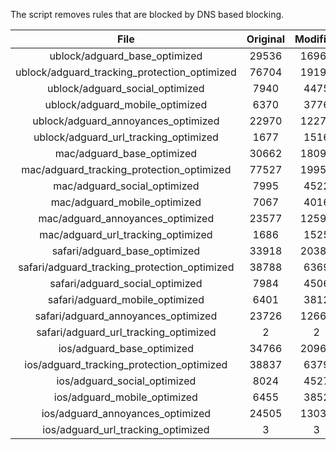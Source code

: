 The script removes rules that are blocked by DNS based blocking.


| File | Original | Modified |
|:----:|:-----:|:-----:|
| ublock/adguard_base_optimized | 29536 | 16969 |
| ublock/adguard_tracking_protection_optimized | 76704 | 19198 |
| ublock/adguard_social_optimized | 7940 | 4475 |
| ublock/adguard_mobile_optimized | 6370 | 3776 |
| ublock/adguard_annoyances_optimized | 22970 | 12271 |
| ublock/adguard_url_tracking_optimized | 1677 | 1516 |
| mac/adguard_base_optimized | 30662 | 18094 |
| mac/adguard_tracking_protection_optimized | 77527 | 19952 |
| mac/adguard_social_optimized | 7995 | 4522 |
| mac/adguard_mobile_optimized | 7067 | 4016 |
| mac/adguard_annoyances_optimized | 23577 | 12591 |
| mac/adguard_url_tracking_optimized | 1686 | 1525 |
| safari/adguard_base_optimized | 33918 | 20380 |
| safari/adguard_tracking_protection_optimized | 38788 | 6369 |
| safari/adguard_social_optimized | 7984 | 4506 |
| safari/adguard_mobile_optimized | 6401 | 3812 |
| safari/adguard_annoyances_optimized | 23726 | 12667 |
| safari/adguard_url_tracking_optimized | 2 | 2 |
| ios/adguard_base_optimized | 34766 | 20964 |
| ios/adguard_tracking_protection_optimized | 38837 | 6379 |
| ios/adguard_social_optimized | 8024 | 4527 |
| ios/adguard_mobile_optimized | 6455 | 3852 |
| ios/adguard_annoyances_optimized | 24505 | 13033 |
| ios/adguard_url_tracking_optimized | 3 | 3 |